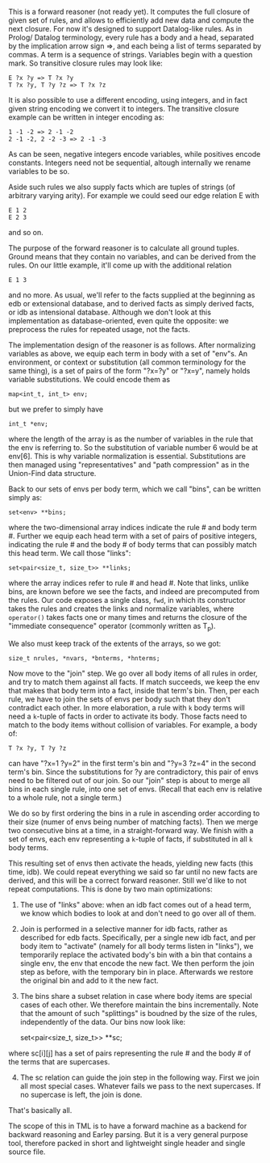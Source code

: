 This is a forward reasoner (not ready yet). It computes the full closure of
given set of rules, and allows to efficiently add new data and compute the next
closure. For now it's designed to support Datalog-like rules. As in Prolog/
Datalog terminology, every rule has a body and a head, separated by the
implication arrow sign =>, and each being a list of terms separated by commas. A
term is a sequence of strings. Variables begin with a question mark. So
transitive closure rules may look like:

	E ?x ?y => T ?x ?y
	T ?x ?y, T ?y ?z => T ?x ?z

It is also possible to use a different encoding, using integers, and in fact
given string encoding we convert it to integers. The transitive closure example
can be written in integer encoding as:

	1 -1 -2 => 2 -1 -2
	2 -1 -2, 2 -2 -3 => 2 -1 -3

As can be seen, negative integers encode variables, while positives encode
constants.  Integers need not be sequential, altough internally we rename
variables to be so.

Aside such rules we also supply facts which are tuples of strings (of arbitrary
varying arity). For example we could seed our edge relation E with

	E 1 2
	E 2 3

and so on.

The purpose of the forward reasoner is to calculate all ground tuples. Ground
means that they contain no variables, and can be derived from the rules. On
our little example, it'll come up with the additional relation

	E 1 3

and no more. As usual, we'll refer to the facts supplied at the beginning as
edb or extensional database, and to derived facts as simply derived facts, or
idb as intensional database. Although we don't look at this implementation as
database-oriented, even quite the opposite: we preprocess the rules for repeated
usage, not the facts.

The implementation design of the reasoner is as follows. After normalizing
variables as above, we equip each term in body with a set of "env"s. An
environment, or context or substitution (all common terminology for the same
thing), is a set of pairs of the form "?x=?y" or "?x=y", namely holds variable
substitutions. We could encode them as

	map<int_t, int_t> env;

but we prefer to simply have

	int_t *env;

where the length of the array is as the number of variables in the rule that the
env is referring to. So the substitution of variable number 6 would be at env[6].
This is why variable normalization is essential. Substitutions are then managed
using "representatives" and "path compression" as in the Union-Find data 
structure.

Back to our sets of envs per body term, which we call "bins", can be written
simply as:

	set<env> **bins;

where the two-dimensional array indices indicate the rule # and body term #.
Further we equip each head term with a set of pairs of positive integers,
indicating the rule # and the body # of body terms that can possibly match this
head term. We call those "links":

	set<pair<size_t, size_t>> **links;

where the array indices refer to rule # and head #. Note that links, unlike
bins, are known before we see the facts, and indeed are precomputed from the
rules. Our code exposes a single class, `fwd`, in which its constructor takes
the rules and creates the links and normalize variables, where `operator()`
takes facts one or many times and returns the closure of the "immediate
consequence" operator (commonly written as T<sub>p</sub>).

We also must keep track of the extents of the arrays, so we got:

	size_t nrules, *nvars, *bnterms, *hnterms;

Now move to the "join" step. We go over all body items of all rules in order,
and try to match them against all facts. If match succeeds, we keep the env that
makes that body term into a fact, inside that term's bin. Then, per each rule,
we have to join the sets of envs per body such that they don't contradict each
other. In more elaboration, a rule with `k` body terms will need a `k`-tuple of
facts in order to activate its body. Those facts need to match to the body items
without collision of variables. For example, a body of:

	T ?x ?y, T ?y ?z

can have "?x=1 ?y=2" in the first term's bin and "?y=3 ?z=4" in the second
term's bin. Since the substitutions for ?y are contradictory, this pair of envs
need to be filtered out of our join. So our "join" step is about to merge all
bins in each single rule, into one set of envs. (Recall that each env is
relative to a whole rule, not a single term.)

We do so by first ordering the bins in a rule in ascending order according to
their size (numer of envs being number of matching facts). Then we merge two
consecutive bins at a time, in a straight-forward way. We finish with a set of
envs, each env representing a `k`-tuple of facts, if substituted in all `k` body
terms.

This resulting set of envs then activate the heads, yielding new facts (this
time, idb). We could repeat everything we said so far until no new facts are
derived, and this will be a correct forward reasoner. Still we'd like to not
repeat computations. This is done by two main optimizations:

1. The use of "links" above: when an idb fact comes out of a head term, we know
which bodies to look at and don't need to go over all of them.

2. Join is performed in a selective manner for idb facts, rather as described
for edb facts. Specifically, per a single new idb fact, and per body item to
"activate" (namely for all body terms listen in "links"), we temporarily replace
the activated body's bin with a bin that contains a single env, the env that
encode the new fact. We then perform the join step as before, with the temporary
bin in place. Afterwards we restore the original bin and add to it the new fact.

3. The bins share a subset relation in case where body items are special cases
of each other. We therefore maintain the bins incrementally. Note that the
amount of such "splittings" is boudned by the size of the rules, independently
of the data. Our bins now look like:

	set<pair<size_t, size_t>> **sc;

where sc[i][j] has a set of pairs representing the rule # and the body # of the
terms that are supercases.

4. The sc relation can guide the join step in the following way. First we join
all most special cases. Whatever fails we pass to the next supercases. If no
supercase is left, the join is done.

That's basically all.

The scope of this in TML is to have a forward machine as a backend for backward
reasoning and Earley parsing. But it is a very general purpose tool, therefore
packed in short and lightweight single header and single source file.
